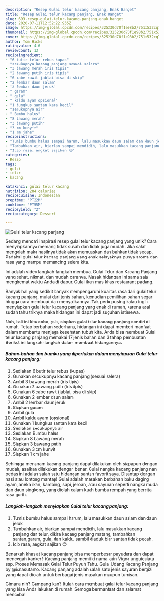 ```yaml
---
description: "Resep Gulai telur kacang panjang, Enak Banget"
title: "Resep Gulai telur kacang panjang, Enak Banget"
slug: 693-resep-gulai-telur-kacang-panjang-enak-banget
date: 2020-07-11T12:52:22.935Z
image: https://img-global.cpcdn.com/recipes/325230d70f1e98b2/751x532cq70/gulai-telur-kacang-panjang-foto-resep-utama.jpg
thumbnail: https://img-global.cpcdn.com/recipes/325230d70f1e98b2/751x532cq70/gulai-telur-kacang-panjang-foto-resep-utama.jpg
cover: https://img-global.cpcdn.com/recipes/325230d70f1e98b2/751x532cq70/gulai-telur-kacang-panjang-foto-resep-utama.jpg
author: Tom Hicks
ratingvalue: 4.6
reviewcount: 13
recipeingredient:
- "6 butir telur rebus kupas"
- "secukupnya kacang panjang sesuai selera"
- "3 bawang merah iris tipis"
- "2 bawang putih iris tipis"
- "6 cabe rawit jablai bisa di skip"
- "2 lembar daun salam"
- "2 lembar daun jeruk"
- " garam"
- " gula"
- " kaldu ayam opsional"
- "1 bungkus santan kara kecil"
- "secukupnya air"
- " Bumbu halus"
- "8 bawang merah"
- "3 bawang putih"
- "3 cm kunyit"
- "1 cm jahe"
recipeinstructions:
- "Tumis bumbu halus sampai harum, lalu masukkan daun salam dan daun jeruk"
- "Tambahkan air, biarkan sampai mendidih, lalu masukkan kacang panjang dan telur, dikira kacang panjang matang, tambahkan santan,garam, gula, dan kaldu. sambil diaduk biar santan tidak pecah."
- "Icip rasa, angkat sajikan 😊"
categories:
- Resep
tags:
- gulai
- telur
- kacang

katakunci: gulai telur kacang 
nutrition: 204 calories
recipecuisine: Indonesian
preptime: "PT22M"
cooktime: "PT55M"
recipeyield: "2"
recipecategory: Dessert

---
```



![Gulai telur kacang panjang](https://img-global.cpcdn.com/recipes/325230d70f1e98b2/751x532cq70/gulai-telur-kacang-panjang-foto-resep-utama.jpg)

Sedang mencari inspirasi resep gulai telur kacang panjang yang unik? Cara menyiapkannya memang tidak susah dan tidak juga mudah. Jika salah mengolah maka hasilnya tidak akan memuaskan dan bahkan tidak sedap. Padahal gulai telur kacang panjang yang enak selayaknya punya aroma dan rasa yang mampu memancing selera kita.

Ini adalah video langkah-langkah membuat Gulai Telur dan Kacang Panjang yang sehat, nikmat, dan mudah caranya. Masak hidangan ini sama saja menghemat waktu Anda di dapur. Gulai ikan mas khas restaurant padang.

Banyak hal yang sedikit banyak mempengaruhi kualitas rasa dari gulai telur kacang panjang, mulai dari jenis bahan, kemudian pemilihan bahan segar hingga cara membuat dan menyajikannya. Tak perlu pusing kalau ingin menyiapkan gulai telur kacang panjang yang enak di rumah, karena asal sudah tahu triknya maka hidangan ini dapat jadi suguhan istimewa.


Nah, kali ini kita coba, yuk, siapkan gulai telur kacang panjang sendiri di rumah. Tetap berbahan sederhana, hidangan ini dapat memberi manfaat dalam membantu menjaga kesehatan tubuh kita. Anda bisa membuat Gulai telur kacang panjang memakai 17 jenis bahan dan 3 tahap pembuatan. Berikut ini langkah-langkah dalam membuat hidangannya.

<!--inarticleads1-->

##### Bahan-bahan dan bumbu yang diperlukan dalam menyiapkan Gulai telur kacang panjang:

1. Sediakan 6 butir telur rebus (kupas)
1. Gunakan secukupnya kacang panjang (sesuai selera)
1. Ambil 3 bawang merah (iris tipis)
1. Gunakan 2 bawang putih (iris tipis)
1. Gunakan 6 cabe rawit (jablai, bisa di skip)
1. Gunakan 2 lembar daun salam
1. Ambil 2 lembar daun jeruk
1. Siapkan  garam
1. Ambil  gula
1. Ambil  kaldu ayam (opsional)
1. Gunakan 1 bungkus santan kara kecil
1. Sediakan secukupnya air
1. Sediakan  Bumbu halus
1. Siapkan 8 bawang merah
1. Siapkan 3 bawang putih
1. Gunakan 3 cm kunyit
1. Siapkan 1 cm jahe


Sehingga menanam kacang panjang dapat dilakukan oleh siapapun dengan mudah, asalkan dilakukan dengan benar. Gulai nangka kacang panjang nan pedas ini adalah salah satu hidangan santan favorit saya. Disantap dengan nasi atau lontong mantap! Gulai adalah masakan berbahan baku daging ayam, aneka ikan, kambing, sapi, jeroan, atau sayuran seperti nangka muda dan daun singkong, yang diolah dalam kuah bumbu rempah yang bercita rasa gurih. 

<!--inarticleads2-->

##### Langkah-langkah menyiapkan Gulai telur kacang panjang:

1. Tumis bumbu halus sampai harum, lalu masukkan daun salam dan daun jeruk
1. Tambahkan air, biarkan sampai mendidih, lalu masukkan kacang panjang dan telur, dikira kacang panjang matang, tambahkan santan,garam, gula, dan kaldu. sambil diaduk biar santan tidak pecah.
1. Icip rasa, angkat sajikan 😊


Benarkah khasiat kacang panjang bisa memperbesar payudara dan dapat mencegah kanker? Kacang panjang memiliki nama latin Vigna unguiculata ssp. Proses Memasak Gulai Telur Puyuh Tahu. Gulai Udang Kacang Panjang by @isnasutanto. Kacang panjang adalah salah satu jenis sayuran bergizi yang dapat diolah untuk berbagai jenis masakan maupun tumisan. 

Gimana nih? Gampang kan? Itulah cara membuat gulai telur kacang panjang yang bisa Anda lakukan di rumah. Semoga bermanfaat dan selamat mencoba!
